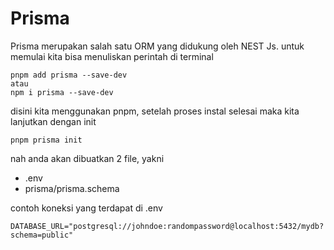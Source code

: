 # Prisma

Prisma merupakan salah satu ORM yang didukung oleh NEST Js. untuk memulai kita bisa menuliskan perintah di terminal

```
pnpm add prisma --save-dev
atau
npm i prisma --save-dev
```

disini kita menggunakan pnpm, setelah proses instal selesai maka kita lanjutkan dengan init

```
pnpm prisma init
```

nah anda akan dibuatkan 2 file, yakni

- .env
- prisma/prisma.schema

contoh koneksi yang terdapat di .env

```
DATABASE_URL="postgresql://johndoe:randompassword@localhost:5432/mydb?schema=public"
```
